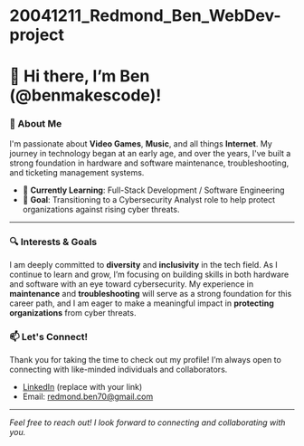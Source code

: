 # 20041211_Redmond_Ben_WebDev-project
 
# 👋 Hi there, I’m Ben (@benmakescode)!

### 👀 About Me
I'm passionate about **Video Games**, **Music**, and all things **Internet**. My journey in technology began at an early age, and over the years, I've built a strong foundation in hardware and software maintenance, troubleshooting, and ticketing management systems.

- 🌱 **Currently Learning**: Full-Stack Development / Software Engineering
- 🎯 **Goal**: Transitioning to a Cybersecurity Analyst role to help protect organizations against rising cyber threats.

---

### 🔍 Interests & Goals
I am deeply committed to **diversity** and **inclusivity** in the tech field. As I continue to learn and grow, I’m focusing on building skills in both hardware and software with an eye toward cybersecurity. My experience in **maintenance** and **troubleshooting** will serve as a strong foundation for this career path, and I am eager to make a meaningful impact in **protecting organizations** from cyber threats.

### 📫 Let's Connect!
Thank you for taking the time to check out my profile! I’m always open to connecting with like-minded individuals and collaborators.

- [LinkedIn](https://www.linkedin.com/in/benredmond100/) (replace with your link)
- Email: redmond.ben70@gmail.com

---

*Feel free to reach out! I look forward to connecting and collaborating with you.*

